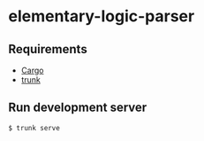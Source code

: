 # elementary-logic-parser

## Requirements

- [Cargo](https://doc.rust-lang.org/cargo/getting-started/installation.html)
- [trunk](https://yew.rs/docs/getting-started/project-setup/using-trunk)

## Run development server

```zsh
$ trunk serve
```

